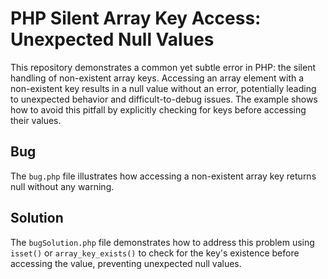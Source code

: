 # PHP Silent Array Key Access: Unexpected Null Values

This repository demonstrates a common yet subtle error in PHP: the silent handling of non-existent array keys.  Accessing an array element with a non-existent key results in a null value without an error, potentially leading to unexpected behavior and difficult-to-debug issues. The example shows how to avoid this pitfall by explicitly checking for keys before accessing their values.

## Bug

The `bug.php` file illustrates how accessing a non-existent array key returns null without any warning.

## Solution

The `bugSolution.php` file demonstrates how to address this problem using `isset()` or `array_key_exists()` to check for the key's existence before accessing the value, preventing unexpected null values.